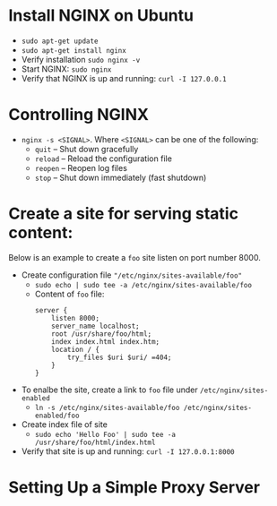 # Install NGINX on Ubuntu
- `sudo apt-get update`
- `sudo apt-get install nginx`
- Verify installation `sudo nginx -v`
- Start NGINX: `sudo nginx`
- Verify that NGINX is up and running: `curl -I 127.0.0.1`
# Controlling NGINX
- `nginx -s <SIGNAL>`. Where `<SIGNAL>` can be one of the following:
    - `quit` – Shut down gracefully
    - `reload` – Reload the configuration file
    - `reopen` – Reopen log files
    - `stop` – Shut down immediately (fast shutdown)
# Create a site for serving static content:
Below is an example to create a `foo` site listen on port number 8000.
- Create configuration file `"/etc/nginx/sites-available/foo"`
    - `sudo echo | sudo tee -a /etc/nginx/sites-available/foo`
    - Content of `foo` file:
        ```
        server {
            listen 8000;
            server_name localhost;
            root /usr/share/foo/html;
            index index.html index.htm;
            location / {
                try_files $uri $uri/ =404;
            }
        }
        ```
- To enalbe the site, create a link to `foo` file under `/etc/nginx/sites-enabled`
    - `ln -s /etc/nginx/sites-available/foo /etc/nginx/sites-enabled/foo`
- Create index file of site
    - `sudo echo 'Hello Foo' | sudo tee -a /usr/share/foo/html/index.html`
- Verify that site is up and running: `curl -I 127.0.0.1:8000`
# Setting Up a Simple Proxy Server
